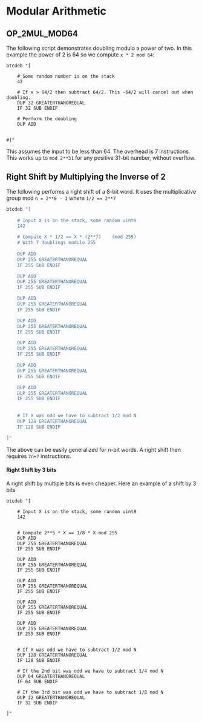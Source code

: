 # Modular Arithmetic 

## OP_2MUL_MOD64

The following script demonstrates doubling modulo a power of two. In this example the power of 2 is 64 so we compute `x * 2 mod 64`:

```
btcdeb "[ 
	
	# Some random number is on the stack
	42	

	# If x > 64/2 then subtract 64/2. This -64/2 will cancel out when doubling.
	DUP 32 GREATERTHANOREQUAL
	IF 32 SUB ENDIF

	# Perform the doubling
	DUP ADD
  
  
#]"
```

This assumes the input to be less than 64. The overhead is 7 instructions. This works up to `mod 2**31` for any positive 31-bit number, without overflow. 


## Right Shift by Multiplying the Inverse of 2
The following performs a right shift of a 8-bit word. It uses the multiplicative group mod `n = 2**8 - 1` where `1/2 == 2**7`

```sh
btcdeb "[ 
	
	# Input X is on the stack, some random uint8
	142

	# Compute X * 1/2 == X * (2**7)    (mod 255)
	# With 7 doublings modulo 255
	
	DUP ADD
	DUP 255 GREATERTHANOREQUAL
	IF 255 SUB ENDIF

	DUP ADD
	DUP 255 GREATERTHANOREQUAL
	IF 255 SUB ENDIF

	DUP ADD
	DUP 255 GREATERTHANOREQUAL
	IF 255 SUB ENDIF

	DUP ADD
	DUP 255 GREATERTHANOREQUAL
	IF 255 SUB ENDIF

	DUP ADD
	DUP 255 GREATERTHANOREQUAL
	IF 255 SUB ENDIF

	DUP ADD
	DUP 255 GREATERTHANOREQUAL
	IF 255 SUB ENDIF

	DUP ADD
	DUP 255 GREATERTHANOREQUAL
	IF 255 SUB ENDIF
	
	
	# If X was odd we have to subtract 1/2 mod N
	DUP 128 GREATERTHANOREQUAL 
	IF 128 SUB ENDIF

]"

```

The above can be easily generalized for n-bit words. A right shift then requires `7n+7` instructions.

#### Right Shift by 3 bits 

A right shift by multiple bits is even cheaper. Here an example of a shift by 3 bits

```
btcdeb "[ 
	
	# Input X is on the stack, some random uint8
	142


	# Compute 2**5 * X == 1/8 * X mod 255 
	DUP ADD
	DUP 255 GREATERTHANOREQUAL
	IF 255 SUB ENDIF

	DUP ADD
	DUP 255 GREATERTHANOREQUAL
	IF 255 SUB ENDIF

	DUP ADD
	DUP 255 GREATERTHANOREQUAL
	IF 255 SUB ENDIF

	DUP ADD
	DUP 255 GREATERTHANOREQUAL
	IF 255 SUB ENDIF

	DUP ADD
	DUP 255 GREATERTHANOREQUAL
	IF 255 SUB ENDIF
	
	
	# If X was odd we have to subtract 1/2 mod N
	DUP 128 GREATERTHANOREQUAL 
	IF 128 SUB ENDIF

	# If the 2nd bit was odd we have to subtract 1/4 mod N
	DUP 64 GREATERTHANOREQUAL 
	IF 64 SUB ENDIF
	
	# If the 3rd bit was odd we have to subtract 1/8 mod N
	DUP 32 GREATERTHANOREQUAL 
	IF 32 SUB ENDIF

]"
```
